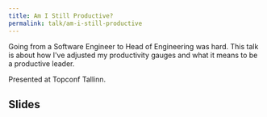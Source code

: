 ```yaml
---
title: Am I Still Productive?
permalink: talk/am-i-still-productive
---
```


Going from a Software Engineer to Head of Engineering was hard. This talk is about how I've adjusted my productivity gauges and what it means to be a productive leader.

Presented at Topconf Tallinn.

## Slides

<script async class="speakerdeck-embed" data-id="eb305a04fb03415a91f61a8aec6aecdb" data-ratio="1.77777777777778" src="//speakerdeck.com/assets/embed.js"></script>
